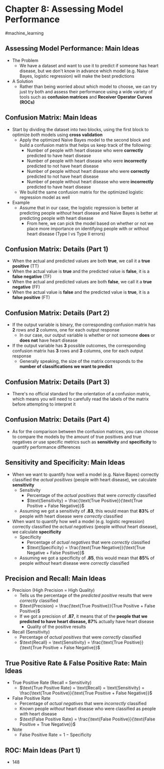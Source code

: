 # Chapter 8: Assessing Model Performance

#machine_learning 

## Assessing Model Performance: Main Ideas

- The Problem
	- We have a dataset and want to use it to predict if someone has heart disease, but we don't know in advance which model (e.g. Naive Bayes, logistic regression) will make the best predictions
- A Solution
	- Rather than being worried about which model to choose, we can try just try both and assess their performance using a wide variety of tools such as **confusion matrices** and **Receiver Operator Curves (ROCs)**

## Confusion Matrix: Main Ideas

- Start by dividing the dataset into two blocks, using the first block to optimize *both* models using **cross validation**
	- Apply the optimized Naive Bayes model to the second block and build a confusion matrix that helps us keep track of the following:
		- Number of people with heart disease who were **correctly** predicted to have heart disease
		- Number of people with heart disease who were **incorrectly** predicted to not have heart disease
		- Number of people without heart disease who were **correctly** predicted to not have heart disease
		- Number of people without heart disease who were **incorrectly** predicted to have heart disease
	- We build the same confusion matrix for the optimized logistic regression model as well
- Example
	- Assume that in our case, the logistic regression is better at predicting people *without* heart disease and Naive Bayes is better at predicting people *with* heart disease
		- From here, we can pick the model based on whether or not we place more importance on identifying people with or without heart disease (Type I vs Type II errors)

## Confusion Matrix: Details (Part 1)

- When the actual and predicted values are both **true**, we call it a **true positive** (TT)
- When the actual value is **true** and the predicted value is **false**, it is a **false negative** (TF)
- When the actual and predicted values are both **false**, we call it a **true negative** (FF)
- When the actual value is **false** and the predicted value is **true**, it is a **false positive** (FT)

## Confusion Matrix: Details (Part 2)

- If the output variable is binary, the corresponding confusion matrix has **2** rows and **2** columns, one for each output response
	- In our case, our output variable is whether or not someone **does** or **does not** have heart disease
- If the output variable has **3** possible outcomes, the corresponding confusion matrix has **3** rows and **3** columns, one for each output response
	- Generally speaking, the size of the matrix corresponds to the **number of classifications we want to predict**

## Confusion Matrix: Details (Part 3)

- There's no official standard for the orientation of a confusion matrix, which means you will need to carefully read the labels of the matrix before attempting to interpret it

## Confusion Matrix: Details (Part 4)

- As for the comparison between the confusion matrices, you can choose to compare the models by the amount of true positives and true negatives *or* use specific metrics such as **sensitivity** and **specificity** to quantify performance differences

## Sensitivity and Specificity: Main Ideas

- When we want to quantify how well a model (e.g. Naive Bayes) correctly classified the *actual positives* (people *with* heart disease), we calculate **sensitivity**
	- Sensitivity
		- Percentage of the *actual positives* that were *correctly* classified
		- $\text{Sensitivity} = \frac{\text{True Positive}}{\text{True Positive + False Negative}}$
	- Assuming we got a sensitivity of **.83**, this would mean that **83%** of people *with* heart disease were *correctly* classified
- When want to quantify how well a model (e.g. logistic regression) correctly classified the *actual negatives* (people *without* heart disease), we calculate **specificity**
	- Specificity
		- Percentage of *actual negatives* that were *correctly* classified
		- $\text{Specificity} = \frac{\text{True Negative}}{\text{True Negative + False Positive}}$
	- Assuming we got a specificity of **.85**, this would mean that **85%** of people *without* heart disease were *correctly* classified

## Precision and Recall: Main Ideas

- Precision (High Precision = High Quality)
	- Tells us the percentage of the *predicted positive* results that were *correctly* classified
	- $\text{Precision} = \frac{\text{True Positive}}{True Positive + False Positive}$
	- If we got a precision of **.87**, it means that of the **people that we predicted to have heart disease, 87%** actually have heart disease
		- Quality of the positive results
- Recall (Sensitivity)
	- Percentage of *actual positives* that were *correctly* classified
	- $\text{Recall} = \text{Sensitivity} = \frac{\text{True Positive}}{\text{True Positive + False Negative}}$

## True Positive Rate & False Positive Rate: Main Ideas

- True Positive Rate (Recall = Sensitivity)
	- $\text{True Positive Rate} = \text{Recall} = \text{Sensitivity} = \frac{\text{True Positive}}{\text{True Positive + False Negative}}$
- False Positive Rate
	- Percentage of *actual negatives* that were *incorrectly* classified
	- Known people *without* heart disease who were classified as people *with* heart disease
	- $\text{False Positive Rate} = \frac{\text{False Positive}}{\text{False Positive + True Negative}}$
- Note
	- $\text{False Positive Rate} = 1 - \text{Specificity}$

## ROC: Main Ideas (Part 1)

- 148